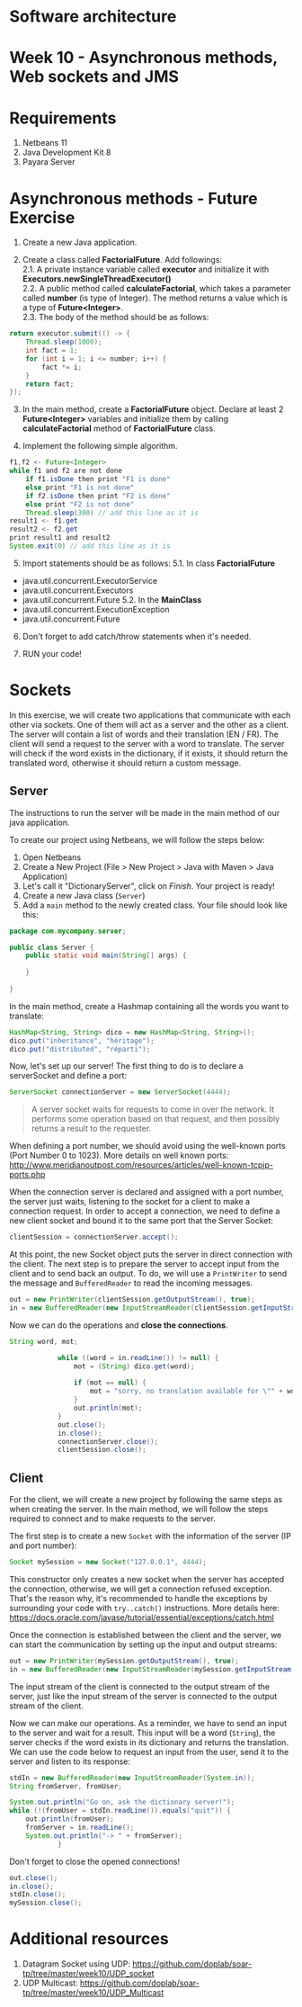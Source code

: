 # Software architecture
# Week 10 - Asynchronous methods, Web sockets and JMS

# Requirements
1. Netbeans 11
2. Java Development Kit 8
3. Payara Server


# Asynchronous methods - Future Exercise

1. Create a new Java application.    

2. Create a class called **FactorialFuture**. Add followings:    
2.1. A private instance variable called __executor__ and initialize it with **Executors.newSingleThreadExecutor()**    
2.2. A public method called __calculateFactorial__, which takes a parameter called **number** (is type of Integer). The method returns a value which is a type of __Future\<Integer\>__.    
2.3. The body of the method should be as follows:    
```java
return executor.submit(() -> {    
    Thread.sleep(1000);    
    int fact = 1;    
    for (int i = 1; i <= number; i++) {    
        fact *= i;    
    }    
    return fact;    
});    
```

3. In the main method, create a __FactorialFuture__ object. Declare at least 2 **Future\<Integer\>** variables and initialize them by calling __calculateFactorial__ method of **FactorialFuture** class.

4. Implement the following simple algorithm.
```java
f1,f2 <- Future<Integer>
while f1 and f2 are not done
    if f1.isDone then print "F1 is done"
    else print "F1 is not done"
    if f2.isDone then print "F2 is done"
    else print "F2 is not done"
    Thread.sleep(300) // add this line as it is
result1 <- f1.get
result2 <- f2.get
print result1 and result2
System.exit(0) // add this line as it is
```

5. Import statements should be as follows:
5.1. In class __FactorialFuture__
- java.util.concurrent.ExecutorService
- java.util.concurrent.Executors
- java.util.concurrent.Future
5.2. In the **MainClass**
- java.util.concurrent.ExecutionException
- java.util.concurrent.Future

6. Don't forget to add catch/throw statements when it's needed.

7. RUN your code!


# Sockets

In this exercise, we will create two applications that communicate with each other via sockets. One of them will act as a server and the other as a client. The server will contain a list of words and their translation (EN / FR). The client will send a request to the server with a word to translate. The server will check if the word exists in the dictionary, if it exists, it should return the translated word, otherwise it should return a custom message.

## Server
The instructions to run the server will be made in the main method of our java application.

To create our project using Netbeans, we will follow the steps below:
1. Open Netbeans
2. Create a New Project (File > New Project > Java with Maven > Java Application)
3. Let's call it "DictionaryServer", click on _Finish_. Your project is ready!
4. Create a new Java class (`Server`)
5. Add a `main` method to the newly created class. 
Your file should look like this:
```java
package com.mycompany.server;

public class Server {
    public static void main(String[] args) {
        
    }
    
}
```
In the main method, create a Hashmap containing all the words you want to translate:
```java
HashMap<String, String> dico = new HashMap<String, String>();
dico.put("inheritance", "héritage");
dico.put("distributed", "réparti");
```
Now, let's set up our server!
The first thing to do is to declare a serverSocket and define a port:
```java
ServerSocket connectionServer = new ServerSocket(4444);
```
> A server socket waits for requests to come in over the network. It performs some operation based on that
> request, and then possibly returns a result to the requester.

When defining a port number, we should avoid using the well-known ports (Port Number 0 to 1023). More details on well known ports: http://www.meridianoutpost.com/resources/articles/well-known-tcpip-ports.php

When the connection server is declared and assigned with a port number, the server just waits, listening to the socket for a client to make a connection request.
In order to accept a connection, we need to define a new client socket and bound it to the same port that the Server Socket:
```java
clientSession = connectionServer.accept();
```
At this point, the new Socket object puts the server in direct connection with the client.
The next step is to prepare the server to accept input from the client and to send back an output. To do, we will use a `PrintWriter` to send the message and `BufferedReader` to read the incoming messages.
```java
out = new PrintWriter(clientSession.getOutputStream(), true);
in = new BufferedReader(new InputStreamReader(clientSession.getInputStream()));
```
Now we can do the operations and **close the connections**.
```java
String word, mot;

            while ((word = in.readLine()) != null) {
                mot = (String) dico.get(word);
                
                if (mot == null) {
                    mot = "sorry, no translation available for \"" + word + "\" !";
                }
                out.println(mot);
            }
            out.close();
            in.close();
            connectionServer.close();
            clientSession.close();
```


## Client

For the client, we will create a new project by following the same steps as when creating the server.
In the main method, we will follow the steps required to connect and to make requests to the server.

The first step is to create a new `Socket` with the information of the server (IP and port number):
```java
Socket mySession = new Socket("127.0.0.1", 4444);
```
This constructor only creates a new socket when the server has accepted the connection, otherwise, we will get a connection refused exception. That's the reason why, it's recommended to handle the exceptions by surrounding your code with `try..catch()` instructions. More details here: https://docs.oracle.com/javase/tutorial/essential/exceptions/catch.html

Once the connection is established between the client and the server, we can start the communication by setting up the input and output streams:
```java
out = new PrintWriter(mySession.getOutputStream(), true);
in = new BufferedReader(new InputStreamReader(mySession.getInputStream()));
```
The input stream of the client is connected to the output stream of the server, just like the input stream of the server is connected to the output stream of the client.

Now we can make our operations. As a reminder, we have to send an input to the server and wait for a result. This input will be a word (`String`), the server checks if the word exists in its dictionary and returns the translation.
We can use the code below to request an input from the user, send it to the server and listen to its response:
```java
stdIn = new BufferedReader(new InputStreamReader(System.in));
String fromServer, fromUser;

System.out.println("Go on, ask the dictionary server!");
while (!(fromUser = stdIn.readLine()).equals("quit")) {
    out.println(fromUser);
    fromServer = in.readLine();
    System.out.println("-> " + fromServer);
            }
```
Don't forget to close the opened connections!
```java
out.close();
in.close();
stdIn.close();
mySession.close();
```

# Additional resources
1. Datagram Socket using UDP: https://github.com/doplab/soar-tp/tree/master/week10/UDP_socket
2. UDP Multicast: https://github.com/doplab/soar-tp/tree/master/week10/UDP_Multicast